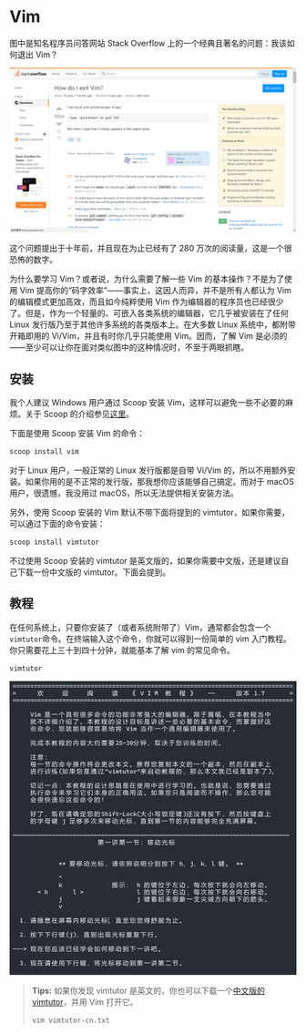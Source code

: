 # Vim

图中是知名程序员问答网站 Stack Overflow 上的一个经典且著名的问题：我该如何退出 Vim？

![How do I exit Vim? - Stack Overflow](img/vim/stack-overflow-how-do-I-exit-vim.png)

这个问题提出于十年前，并且现在为止已经有了 280 万次的阅读量，这是一个很恐怖的数字。

为什么要学习 Vim？或者说，为什么需要了解一些 Vim 的基本操作？不是为了使用 Vim 提高你的“码字效率”——事实上，这因人而异，并不是所有人都认为 Vim 的编辑模式更加高效，而且如今纯粹使用 Vim 作为编辑器的程序员也已经很少了。但是，作为一个轻量的、可嵌入各类系统的编辑器，它几乎被安装在了任何 Linux 发行版乃至于其他许多系统的各类版本上。在大多数 Linux 系统中，都附带开箱即用的 Vi/Vim，并且有时你几乎只能使用 Vim。因而，了解 Vim 是必须的——至少可以让你在面对类似图中的这种情况时，不至于两眼抓瞎。

## 安装

我个人建议 Windows 用户通过 Scoop 安装 Vim，这样可以避免一些不必要的麻烦。关于 Scoop 的介绍参见[这里](../tools/scoop.md)。

下面是使用 Scoop 安装 Vim 的命令：

```powershell
scoop install vim
```

对于 Linux 用户，一般正常的 Linux 发行版都是自带 Vi/Vim 的，所以不用额外安装。如果你用的是不正常的发行版，那我想你应该能够自己搞定。而对于 macOS 用户，很遗憾，我没用过 macOS，所以无法提供相关安装方法。

另外，使用 Scoop 安装的 Vim 默认不带下面将提到的 vimtutor，如果你需要，可以通过下面的命令安装：

```powershell
scoop install vimtutor
```

不过使用 Scoop 安装的 vimtutor 是英文版的，如果你需要中文版，还是建议自己下载一份中文版的 vimtutor。下面会提到。

## 教程

在任何系统上，只要你安装了（或者系统附带了）Vim，通常都会包含一个`vimtutor`命令。在终端输入这个命令，你就可以得到一份简单的 vim 入门教程。你只需要花上三十到四十分钟，就能基本了解 vim 的常见命令。

```bash
vimtutor
```

![Vim Tutor](img/vim/vimtutor.png)

> **Tips:**
> 如果你发现 vimtutor 是英文的，你也可以下载一个[中文版的 vimtutor](https://github.com/HanielF/VimTutor)，并用 Vim 打开它。
>
> ```bash
> vim vimtutor-cn.txt
> ```
